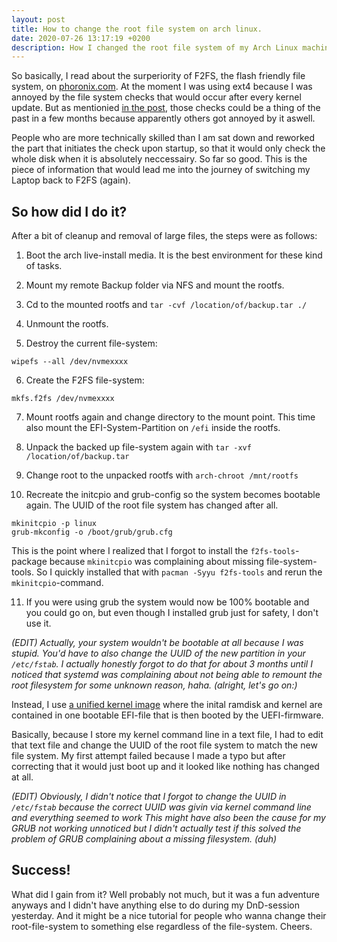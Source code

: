 ```yaml
---
layout: post
title: How to change the root file system on arch linux.
date: 2020-07-26 13:17:19 +0200
description: How I changed the root file system of my Arch Linux machine from ext4 to F2FS the dirty way.
---
```



So basically, I read about the surperiority of F2FS, the flash friendly file system, on [phoronix.com](https://www.phoronix.com/scan.php?page=article&item=linux-58-filesystems&num=1).
At the moment I was using ext4 because I was annoyed by the file system checks that would occur after every kernel update.
But as mentionied [in the post](https://www.phoronix.com/scan.php?page=article&item=linux-58-filesystems&num=1), 
those checks could be a thing of the past in a few months because apparently others got annoyed by it aswell.

People who are more technically skilled than I am sat down and reworked the part that initiates the check upon startup,
so that it would only check the whole disk when it is absolutely neccessairy.
So far so good.
This is the piece of information that would lead me into the journey of switching my Laptop back to F2FS (again).

## So how did I do it?

After a bit of cleanup and removal of large files, the steps were as follows:

1. Boot the arch live-install media.
It is the best environment for these kind of tasks.

2. Mount my remote Backup folder via NFS and mount the rootfs.

3. Cd to the mounted rootfs and `tar -cvf /location/of/backup.tar ./`

4. Unmount the rootfs.

5. Destroy the current file-system: 

```
wipefs --all /dev/nvmexxxx
```

6. Create the F2FS file-system:

```
mkfs.f2fs /dev/nvmexxxx
```

7. Mount rootfs again and change directory to the mount point. 
This time also mount the EFI-System-Partition on `/efi` inside the rootfs.

8. Unpack the backed up file-system again with `tar -xvf /location/of/backup.tar`

9. Change root to the unpacked rootfs with `arch-chroot /mnt/rootfs`

10. Recreate the initcpio and grub-config so the system becomes bootable again.
The UUID of the root file system has changed after all.

```
mkinitcpio -p linux
grub-mkconfig -o /boot/grub/grub.cfg
```

This is the point where I realized that I forgot to install the `f2fs-tools`-package because `mkinitcpio` was complaining about missing file-system-tools.
So I quickly installed that with `pacman -Syyu f2fs-tools` and rerun the `mkinitcpio`-command.

11. If you were using grub the system would now be 100% bootable and you could go on, but even though I installed grub just for safety, I don't use it.

*(EDIT)*
*Actually, your system wouldn't be bootable at all because I was stupid.
You'd have to also change the UUID of the new partition in your `/etc/fstab`.
I actually honestly forgot to do that for about 3 months until I noticed that systemd was complaining about not being able to remount the root filesystem for some unknown reason, haha.*
*(alright, let's go on:)*

Instead, I use [a unified kernel image](https://wiki.archlinux.org/index.php/Systemd-boot#Preparing_a_unified_kernel_image) where the inital ramdisk and kernel are contained in one bootable EFI-file
that is then booted by the UEFI-firmware.

Basically, because I store my kernel command line in a text file, I had to edit that text file and change the UUID of the root file system to match the new file system.
My first attempt failed because I made a typo but after correcting that it would just boot up and it looked like nothing has changed at all.

*(EDIT)
Obviously, I didn't notice that I forgot to change the UUID in `/etc/fstab` because the correct UUID was givin via kernel command line and everything seemed to work
This might have also been the cause for my GRUB not working unnoticed but I didn't actually test if this solved the problem of GRUB complaining about a missing filesystem. (duh)*

<!-- end of list -->

## Success!

What did I gain from it?
Well probably not much, but it was a fun adventure anyways and I didn't have anything else to do during my DnD-session yesterday.
And it might be a nice tutorial for people who wanna change their root-file-system to something else regardless of the file-system.
Cheers.
